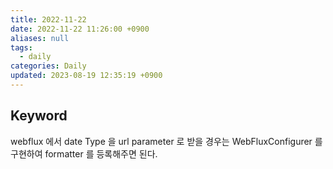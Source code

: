 ```yaml
---
title: 2022-11-22
date: 2022-11-22 11:26:00 +0900
aliases: null
tags:
  - daily
categories: Daily
updated: 2023-08-19 12:35:19 +0900
---
```


## Keyword

webflux 에서 date Type 을 url parameter 로 받을 경우는 WebFluxConfigurer 를 구현하여 formatter 를 등록해주면 된다.
